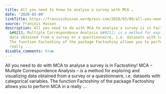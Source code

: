 ```yaml
---
title: All you need to know to analyse a survey with MCA …
date: '2020-03-09'
linkTitle: https://francoishusson.wordpress.com/2020/03/09/all-you-need-to-know-on-multiple-correspondence-analysis/
source: François Husson
description: All you need to do with MCA to analyse a survey is in Factoshiny! MCA
  &#8211; Multiple Correspondence Analysis &#8211; is a method for exploring and visualizing
  data obtained from a survey or a questionnaire, i.e. datasets with categorical variables.
  The function Factoshiny of the package Factoshiny allows you to perform MCA in a
  really ...
disable_comments: true
---
```

All you need to do with MCA to analyse a survey is in Factoshiny! MCA &#8211; Multiple Correspondence Analysis &#8211; is a method for exploring and visualizing data obtained from a survey or a questionnaire, i.e. datasets with categorical variables. The function Factoshiny of the package Factoshiny allows you to perform MCA in a really ...